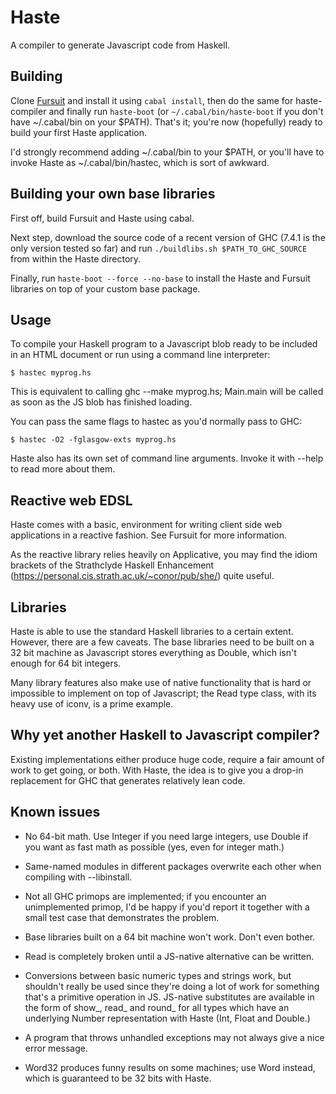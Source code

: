 Haste
=====

A compiler to generate Javascript code from Haskell.


Building
--------

Clone [Fursuit](https://github.com/valderman/fursuit) and install it using `cabal install`, then do the same for
haste-compiler and finally run `haste-boot` (or `~/.cabal/bin/haste-boot` if
you don't have ~/.cabal/bin on your $PATH). That's it; you're now (hopefully)
ready to build your first Haste application.

I'd strongly recommend adding ~/.cabal/bin to your $PATH, or you'll have to
invoke Haste as ~/.cabal/bin/hastec, which is sort of awkward.


Building your own base libraries
--------------------------------

First off, build Fursuit and Haste using cabal.

Next step, download the source code of a recent version of GHC (7.4.1 is the
only version tested so far) and run `./buildlibs.sh $PATH_TO_GHC_SOURCE` from
within the Haste directory.

Finally, run `haste-boot --force --no-base` to install the Haste and Fursuit
libraries on top of your custom base package.


Usage
-----

To compile your Haskell program to a Javascript blob ready to be included in an
HTML document or run using a command line interpreter:

    $ hastec myprog.hs

This is equivalent to calling ghc --make myprog.hs; Main.main will be called
as soon as the JS blob has finished loading.

You can pass the same flags to hastec as you'd normally pass to GHC:

    $ hastec -O2 -fglasgow-exts myprog.hs

Haste also has its own set of command line arguments. Invoke it with --help to
read more about them.


Reactive web EDSL
-----------------

Haste comes with a basic, environment for writing client side web applications
in a reactive fashion. See Fursuit for more information.

As the reactive library relies heavily on Applicative, you may find the idiom
brackets of the Strathclyde Haskell Enhancement
(https://personal.cis.strath.ac.uk/~conor/pub/she/) quite useful.


Libraries
---------

Haste is able to use the standard Haskell libraries to a certain extent.
However, there are a few caveats. The base libraries need to be built on a 32
bit machine as Javascript stores everything as Double, which isn't enough for
64 bit integers.

Many library features also make use of native functionality that is hard or
impossible to implement on top of Javascript; the Read type class, with its
heavy use of iconv, is a prime example.


Why yet another Haskell to Javascript compiler?
-----------------------------------------------

Existing implementations either produce huge code, require a fair amount of
work to get going, or both. With Haste, the idea is to give you a drop-in
replacement for GHC that generates relatively lean code.


Known issues
------------

* No 64-bit math. Use Integer if you need large integers, use Double if you
  want as fast math as possible (yes, even for integer math.)

* Same-named modules in different packages overwrite each other when compiling
  with --libinstall.

* Not all GHC primops are implemented; if you encounter an unimplemented
  primop, I'd be happy if you'd report it together with a small test case that
  demonstrates the problem.

* Base libraries built on a 64 bit machine won't work. Don't even bother.

* Read is completely broken until a JS-native alternative can be written.

* Conversions between basic numeric types and strings work, but shouldn't
  really be used since they're doing a lot of work for something that's
  a primitive operation in JS. JS-native substitutes are available in the form
  of show_, read_ and round_ for all types which have an underlying Number
  representation with Haste (Int, Float and Double.)

* A program that throws unhandled exceptions may not always give a nice error
  message.

* Word32 produces funny results on some machines; use Word instead, which is
  guaranteed to be 32 bits with Haste.
